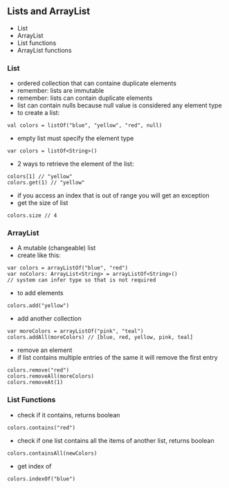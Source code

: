 ## Lists and ArrayList
- List
- ArrayList
- List functions
- ArrayList functions

### List
- ordered collection that can containe duplicate elements
- remember: lists are immutable
- remember: lists can contain duplicate elements
- list can contain nulls because null value is considered any element type
- to create a list:
```
val colors = listOf("blue", "yellow", "red", null)
```
- empty list must specify the element type
```
var colors = listOf<String>()
```
- 2 ways to retrieve the element of the list:
```
colors[1] // "yellow"
colors.get(1) // "yellow"
```
- if you access an index that is out of range you will get an exception
- get the size of list
```
colors.size // 4 
```

### ArrayList
- A mutable (changeable) list
- create like this:
```
var colors = arrayListOf("blue", "red")
var noColors: ArrayList<String> = arrayListOf<String>()
// system can infer type so that is not required
```
- to add elements
```
colors.add("yellow")
```
- add another collection
```
var moreColors = arrayListOf("pink", "teal")
colors.addAll(moreColors) // [blue, red, yellow, pink, teal]
```
- remove an element
- if list contains multiple entries of the same it will remove the first entry
```
colors.remove("red")
colors.removeAll(moreColors)
colors.removeAt(1)
```

### List Functions
- check if it contains, returns boolean
```
colors.contains("red")
```
- check if one list contains all the items of another list, returns boolean
```
colors.containsAll(newColors)
```
- get index of 
```
colors.indexOf("blue")
```
